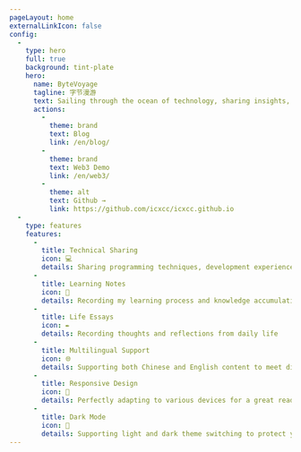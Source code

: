 ```yaml
---
pageLayout: home
externalLinkIcon: false
config:
  -
    type: hero
    full: true
    background: tint-plate
    hero:
      name: ByteVoyage
      tagline: 字节漫游
      text: Sailing through the ocean of technology, sharing insights, notes, and reflections
      actions:
        -
          theme: brand
          text: Blog
          link: /en/blog/
        -
          theme: brand
          text: Web3 Demo
          link: /en/web3/
        -
          theme: alt
          text: Github →
          link: https://github.com/icxcc/icxcc.github.io
  -
    type: features
    features:
      -
        title: Technical Sharing
        icon: 💻
        details: Sharing programming techniques, development experiences, and learning insights
      -
        title: Learning Notes
        icon: 📖
        details: Recording my learning process and knowledge accumulation
      -
        title: Life Essays
        icon: ✒️
        details: Recording thoughts and reflections from daily life
      -
        title: Multilingual Support
        icon: 🌐
        details: Supporting both Chinese and English content to meet different readers' needs
      -
        title: Responsive Design
        icon: 📱
        details: Perfectly adapting to various devices for a great reading experience
      -
        title: Dark Mode
        icon: 🌙
        details: Supporting light and dark theme switching to protect your eyes
---
```

